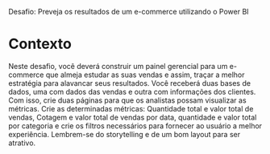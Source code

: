 Desafio: Preveja os resultados de um e-commerce utilizando o Power BI

# Contexto

Neste desafio, você deverá construir um painel gerencial para um e-commerce que almeja estudar as suas vendas e assim, traçar a melhor estratégia para alavancar seus resultados.
Você receberá duas bases de dados, uma com dados das vendas e outra com informações dos clientes. Com isso, crie duas páginas para que os analistas
possam visualizar as métricas. Crie as determinadas métricas: Quantidade total e valor total de vendas, Cotagem e valor total de vendas por data, 
quantidade e valor total por categoria e crie os filtros necessários para fornecer ao usuário a melhor experiência. Lembrem-se do storytelling e de um bom layout para ser atrativo.
